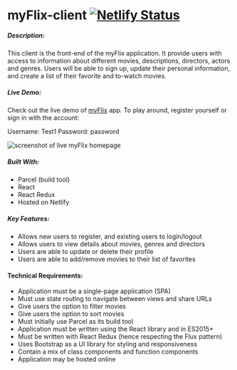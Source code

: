 # myFlix-client [![Netlify Status](https://api.netlify.com/api/v1/badges/61f8e4ac-639e-4296-9176-e9cf9c836958/deploy-status)](https://app.netlify.com/sites/bettsmyflix/deploys)

##### Description:

This client is the front-end of the myFlix application. It provide users with access to information about different movies, descriptions, directors, actors and genres. Users will be able to sign up, update their personal information, and create a list of their favorite and to-watch movies.

##### Live Demo:

Check out the live demo of [myFlix](https://bettsmyflix.netlify.app/) app. To play around, register yourself or sign in with the account:

Username: Test1
Password: password

![screenshot of live myFlix homepage](./README_SS/myFlix_screenshot.png)

##### Built With:

- Parcel (build tool)
- React
- React Redux
- Hosted on Netlify

##### Key Features:

- Allows new users to register, and existing users to login/logout
- Allows users to view details about movies, genres and directors
- Users are able to update or delete their profile
- Users are able to add/remove movies to their list of favorites

#### Technical Requirements:

- Application must be a single-page application (SPA)
- Must use state routing to navigate between views and share URLs
- Give users the option to filter movies
- Give users the option to sort movies
- Must initially use Parcel as its build tool
- Application must be written using the React library and in ES2015+
- Must be written with React Redux (hence respecting the Flux pattern)
- Uses Bootstrap as a UI library for styling and responsiveness
- Contain a mix of class components and function components
- Application may be hosted online
